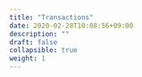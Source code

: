 ```yaml
---
title: "Transactions"
date: 2020-02-28T10:08:56+09:00
description: ""
draft: false
collapsible: true
weight: 1
---
```

